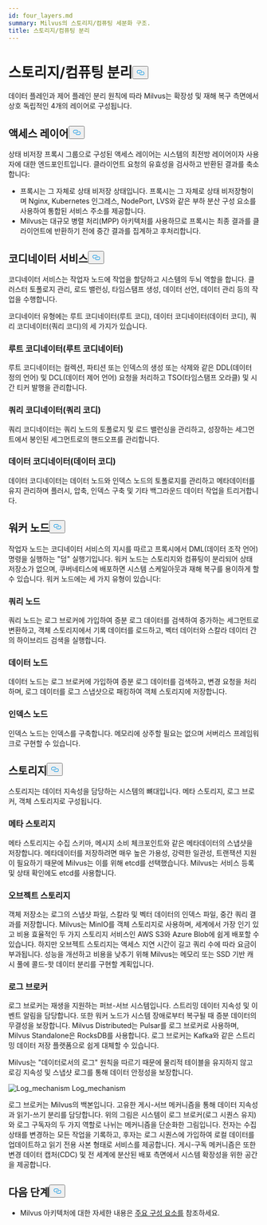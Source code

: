 ```yaml
---
id: four_layers.md
summary: Milvus의 스토리지/컴퓨팅 세분화 구조.
title: 스토리지/컴퓨팅 분리
---
```

<h1 id="StorageComputing-Disaggregation" class="common-anchor-header">스토리지/컴퓨팅 분리<button data-href="#StorageComputing-Disaggregation" class="anchor-icon" translate="no">
      <svg translate="no"
        aria-hidden="true"
        focusable="false"
        height="20"
        version="1.1"
        viewBox="0 0 16 16"
        width="16"
      >
        <path
          fill="#0092E4"
          fill-rule="evenodd"
          d="M4 9h1v1H4c-1.5 0-3-1.69-3-3.5S2.55 3 4 3h4c1.45 0 3 1.69 3 3.5 0 1.41-.91 2.72-2 3.25V8.59c.58-.45 1-1.27 1-2.09C10 5.22 8.98 4 8 4H4c-.98 0-2 1.22-2 2.5S3 9 4 9zm9-3h-1v1h1c1 0 2 1.22 2 2.5S13.98 12 13 12H9c-.98 0-2-1.22-2-2.5 0-.83.42-1.64 1-2.09V6.25c-1.09.53-2 1.84-2 3.25C6 11.31 7.55 13 9 13h4c1.45 0 3-1.69 3-3.5S14.5 6 13 6z"
        ></path>
      </svg>
    </button></h1><p>데이터 플레인과 제어 플레인 분리 원칙에 따라 Milvus는 확장성 및 재해 복구 측면에서 상호 독립적인 4개의 레이어로 구성됩니다.</p>
<h2 id="Access-layer" class="common-anchor-header">액세스 레이어<button data-href="#Access-layer" class="anchor-icon" translate="no">
      <svg translate="no"
        aria-hidden="true"
        focusable="false"
        height="20"
        version="1.1"
        viewBox="0 0 16 16"
        width="16"
      >
        <path
          fill="#0092E4"
          fill-rule="evenodd"
          d="M4 9h1v1H4c-1.5 0-3-1.69-3-3.5S2.55 3 4 3h4c1.45 0 3 1.69 3 3.5 0 1.41-.91 2.72-2 3.25V8.59c.58-.45 1-1.27 1-2.09C10 5.22 8.98 4 8 4H4c-.98 0-2 1.22-2 2.5S3 9 4 9zm9-3h-1v1h1c1 0 2 1.22 2 2.5S13.98 12 13 12H9c-.98 0-2-1.22-2-2.5 0-.83.42-1.64 1-2.09V6.25c-1.09.53-2 1.84-2 3.25C6 11.31 7.55 13 9 13h4c1.45 0 3-1.69 3-3.5S14.5 6 13 6z"
        ></path>
      </svg>
    </button></h2><p>상태 비저장 프록시 그룹으로 구성된 액세스 레이어는 시스템의 최전방 레이어이자 사용자에 대한 엔드포인트입니다. 클라이언트 요청의 유효성을 검사하고 반환된 결과를 축소합니다:</p>
<ul>
<li>프록시는 그 자체로 상태 비저장 상태입니다. 프록시는 그 자체로 상태 비저장형이며 Nginx, Kubernetes 인그레스, NodePort, LVS와 같은 부하 분산 구성 요소를 사용하여 통합된 서비스 주소를 제공합니다.</li>
<li>Milvus는 대규모 병렬 처리(MPP) 아키텍처를 사용하므로 프록시는 최종 결과를 클라이언트에 반환하기 전에 중간 결과를 집계하고 후처리합니다.</li>
</ul>
<h2 id="Coordinator-service" class="common-anchor-header">코디네이터 서비스<button data-href="#Coordinator-service" class="anchor-icon" translate="no">
      <svg translate="no"
        aria-hidden="true"
        focusable="false"
        height="20"
        version="1.1"
        viewBox="0 0 16 16"
        width="16"
      >
        <path
          fill="#0092E4"
          fill-rule="evenodd"
          d="M4 9h1v1H4c-1.5 0-3-1.69-3-3.5S2.55 3 4 3h4c1.45 0 3 1.69 3 3.5 0 1.41-.91 2.72-2 3.25V8.59c.58-.45 1-1.27 1-2.09C10 5.22 8.98 4 8 4H4c-.98 0-2 1.22-2 2.5S3 9 4 9zm9-3h-1v1h1c1 0 2 1.22 2 2.5S13.98 12 13 12H9c-.98 0-2-1.22-2-2.5 0-.83.42-1.64 1-2.09V6.25c-1.09.53-2 1.84-2 3.25C6 11.31 7.55 13 9 13h4c1.45 0 3-1.69 3-3.5S14.5 6 13 6z"
        ></path>
      </svg>
    </button></h2><p>코디네이터 서비스는 작업자 노드에 작업을 할당하고 시스템의 두뇌 역할을 합니다. 클러스터 토폴로지 관리, 로드 밸런싱, 타임스탬프 생성, 데이터 선언, 데이터 관리 등의 작업을 수행합니다.</p>
<p>코디네이터 유형에는 루트 코디네이터(루트 코디), 데이터 코디네이터(데이터 코디), 쿼리 코디네이터(쿼리 코디)의 세 가지가 있습니다.</p>
<h3 id="Root-coordinator-root-coord" class="common-anchor-header">루트 코디네이터(루트 코디네이터)</h3><p>루트 코디네이터는 컬렉션, 파티션 또는 인덱스의 생성 또는 삭제와 같은 DDL(데이터 정의 언어) 및 DCL(데이터 제어 언어) 요청을 처리하고 TSO(타임스탬프 오라클) 및 시간 티커 발행을 관리합니다.</p>
<h3 id="Query-coordinator-query-coord" class="common-anchor-header">쿼리 코디네이터(쿼리 코디)</h3><p>쿼리 코디네이터는 쿼리 노드의 토폴로지 및 로드 밸런싱을 관리하고, 성장하는 세그먼트에서 봉인된 세그먼트로의 핸드오프를 관리합니다.</p>
<h3 id="Data-coordinator-data-coord" class="common-anchor-header">데이터 코디네이터(데이터 코디)</h3><p>데이터 코디네이터는 데이터 노드와 인덱스 노드의 토폴로지를 관리하고 메타데이터를 유지 관리하며 플러시, 압축, 인덱스 구축 및 기타 백그라운드 데이터 작업을 트리거합니다.</p>
<h2 id="Worker-nodes" class="common-anchor-header">워커 노드<button data-href="#Worker-nodes" class="anchor-icon" translate="no">
      <svg translate="no"
        aria-hidden="true"
        focusable="false"
        height="20"
        version="1.1"
        viewBox="0 0 16 16"
        width="16"
      >
        <path
          fill="#0092E4"
          fill-rule="evenodd"
          d="M4 9h1v1H4c-1.5 0-3-1.69-3-3.5S2.55 3 4 3h4c1.45 0 3 1.69 3 3.5 0 1.41-.91 2.72-2 3.25V8.59c.58-.45 1-1.27 1-2.09C10 5.22 8.98 4 8 4H4c-.98 0-2 1.22-2 2.5S3 9 4 9zm9-3h-1v1h1c1 0 2 1.22 2 2.5S13.98 12 13 12H9c-.98 0-2-1.22-2-2.5 0-.83.42-1.64 1-2.09V6.25c-1.09.53-2 1.84-2 3.25C6 11.31 7.55 13 9 13h4c1.45 0 3-1.69 3-3.5S14.5 6 13 6z"
        ></path>
      </svg>
    </button></h2><p>작업자 노드는 코디네이터 서비스의 지시를 따르고 프록시에서 DML(데이터 조작 언어) 명령을 실행하는 "덤" 실행기입니다. 워커 노드는 스토리지와 컴퓨팅이 분리되어 상태 저장소가 없으며, 쿠버네티스에 배포하면 시스템 스케일아웃과 재해 복구를 용이하게 할 수 있습니다. 워커 노드에는 세 가지 유형이 있습니다:</p>
<h3 id="Query-node" class="common-anchor-header">쿼리 노드</h3><p>쿼리 노드는 로그 브로커에 가입하여 증분 로그 데이터를 검색하여 증가하는 세그먼트로 변환하고, 객체 스토리지에서 기록 데이터를 로드하고, 벡터 데이터와 스칼라 데이터 간의 하이브리드 검색을 실행합니다.</p>
<h3 id="Data-node" class="common-anchor-header">데이터 노드</h3><p>데이터 노드는 로그 브로커에 가입하여 증분 로그 데이터를 검색하고, 변경 요청을 처리하며, 로그 데이터를 로그 스냅샷으로 패킹하여 객체 스토리지에 저장합니다.</p>
<h3 id="Index-node" class="common-anchor-header">인덱스 노드</h3><p>인덱스 노드는 인덱스를 구축합니다. 메모리에 상주할 필요는 없으며 서버리스 프레임워크로 구현할 수 있습니다.</p>
<h2 id="Storage" class="common-anchor-header">스토리지<button data-href="#Storage" class="anchor-icon" translate="no">
      <svg translate="no"
        aria-hidden="true"
        focusable="false"
        height="20"
        version="1.1"
        viewBox="0 0 16 16"
        width="16"
      >
        <path
          fill="#0092E4"
          fill-rule="evenodd"
          d="M4 9h1v1H4c-1.5 0-3-1.69-3-3.5S2.55 3 4 3h4c1.45 0 3 1.69 3 3.5 0 1.41-.91 2.72-2 3.25V8.59c.58-.45 1-1.27 1-2.09C10 5.22 8.98 4 8 4H4c-.98 0-2 1.22-2 2.5S3 9 4 9zm9-3h-1v1h1c1 0 2 1.22 2 2.5S13.98 12 13 12H9c-.98 0-2-1.22-2-2.5 0-.83.42-1.64 1-2.09V6.25c-1.09.53-2 1.84-2 3.25C6 11.31 7.55 13 9 13h4c1.45 0 3-1.69 3-3.5S14.5 6 13 6z"
        ></path>
      </svg>
    </button></h2><p>스토리지는 데이터 지속성을 담당하는 시스템의 뼈대입니다. 메타 스토리지, 로그 브로커, 객체 스토리지로 구성됩니다.</p>
<h3 id="Meta-storage" class="common-anchor-header">메타 스토리지</h3><p>메타 스토리지는 수집 스키마, 메시지 소비 체크포인트와 같은 메타데이터의 스냅샷을 저장합니다. 메타데이터를 저장하려면 매우 높은 가용성, 강력한 일관성, 트랜잭션 지원이 필요하기 때문에 Milvus는 이를 위해 etcd를 선택했습니다. Milvus는 서비스 등록 및 상태 확인에도 etcd를 사용합니다.</p>
<h3 id="Object-storage" class="common-anchor-header">오브젝트 스토리지</h3><p>객체 저장소는 로그의 스냅샷 파일, 스칼라 및 벡터 데이터의 인덱스 파일, 중간 쿼리 결과를 저장합니다. Milvus는 MinIO를 객체 스토리지로 사용하며, 세계에서 가장 인기 있고 비용 효율적인 두 가지 스토리지 서비스인 AWS S3와 Azure Blob에 쉽게 배포할 수 있습니다. 하지만 오브젝트 스토리지는 액세스 지연 시간이 길고 쿼리 수에 따라 요금이 부과됩니다. 성능을 개선하고 비용을 낮추기 위해 Milvus는 메모리 또는 SSD 기반 캐시 풀에 콜드-핫 데이터 분리를 구현할 계획입니다.</p>
<h3 id="Log-broker" class="common-anchor-header">로그 브로커</h3><p>로그 브로커는 재생을 지원하는 퍼브-서브 시스템입니다. 스트리밍 데이터 지속성 및 이벤트 알림을 담당합니다. 또한 워커 노드가 시스템 장애로부터 복구될 때 증분 데이터의 무결성을 보장합니다. Milvus Distributed는 Pulsar를 로그 브로커로 사용하며, Milvus Standalone은 RocksDB를 사용합니다. 로그 브로커는 Kafka와 같은 스트리밍 데이터 저장 플랫폼으로 쉽게 대체할 수 있습니다.</p>
<p>Milvus는 "데이터로서의 로그" 원칙을 따르기 때문에 물리적 테이블을 유지하지 않고 로깅 지속성 및 스냅샷 로그를 통해 데이터 안정성을 보장합니다.</p>
<p>
  
   <span class="img-wrapper"> <img translate="no" src="/docs/v2.4.x/assets/log_mechanism.png" alt="Log_mechanism" class="doc-image" id="log_mechanism" />
   </span> <span class="img-wrapper"> <span>Log_mechanism</span> </span></p>
<p>로그 브로커는 Milvus의 백본입니다. 고유한 게시-서브 메커니즘을 통해 데이터 지속성과 읽기-쓰기 분리를 담당합니다. 위의 그림은 시스템이 로그 브로커(로그 시퀀스 유지)와 로그 구독자의 두 가지 역할로 나뉘는 메커니즘을 단순화한 그림입니다. 전자는 수집 상태를 변경하는 모든 작업을 기록하고, 후자는 로그 시퀀스에 가입하여 로컬 데이터를 업데이트하고 읽기 전용 사본 형태로 서비스를 제공합니다. 게시-구독 메커니즘은 또한 변경 데이터 캡처(CDC) 및 전 세계에 분산된 배포 측면에서 시스템 확장성을 위한 공간을 제공합니다.</p>
<h2 id="Whats-next" class="common-anchor-header">다음 단계<button data-href="#Whats-next" class="anchor-icon" translate="no">
      <svg translate="no"
        aria-hidden="true"
        focusable="false"
        height="20"
        version="1.1"
        viewBox="0 0 16 16"
        width="16"
      >
        <path
          fill="#0092E4"
          fill-rule="evenodd"
          d="M4 9h1v1H4c-1.5 0-3-1.69-3-3.5S2.55 3 4 3h4c1.45 0 3 1.69 3 3.5 0 1.41-.91 2.72-2 3.25V8.59c.58-.45 1-1.27 1-2.09C10 5.22 8.98 4 8 4H4c-.98 0-2 1.22-2 2.5S3 9 4 9zm9-3h-1v1h1c1 0 2 1.22 2 2.5S13.98 12 13 12H9c-.98 0-2-1.22-2-2.5 0-.83.42-1.64 1-2.09V6.25c-1.09.53-2 1.84-2 3.25C6 11.31 7.55 13 9 13h4c1.45 0 3-1.69 3-3.5S14.5 6 13 6z"
        ></path>
      </svg>
    </button></h2><ul>
<li>Milvus 아키텍처에 대한 자세한 내용은 <a href="/docs/ko/main_components.md">주요 구성 요소를</a> 참조하세요.</li>
</ul>
